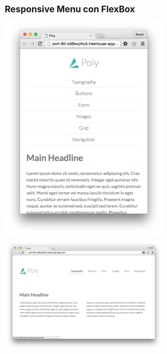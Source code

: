 Responsive Menu con FlexBox
============================

![image](screenshots/cap1.png)

![image](screenshots/cap2.png)